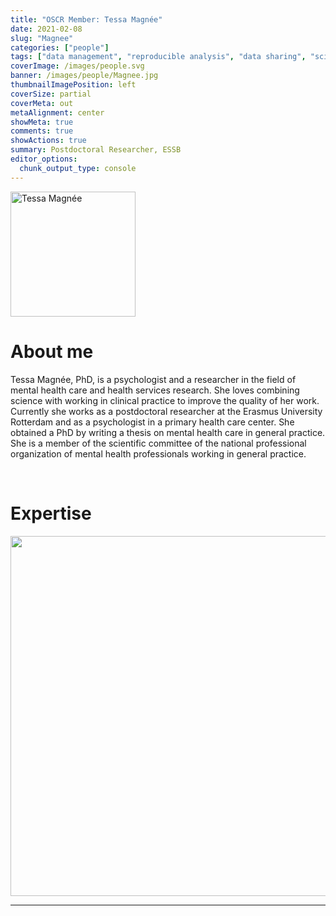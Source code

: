 ```yaml
---
title: "OSCR Member: Tessa Magnée"
date: 2021-02-08
slug: "Magnee"
categories: ["people"]
tags: ["data management", "reproducible analysis", "data sharing", "science communication", "school-essb"] # top 3 categories + unique + school
coverImage: /images/people.svg
banner: /images/people/Magnee.jpg
thumbnailImagePosition: left
coverSize: partial
coverMeta: out
metaAlignment: center
showMeta: true
comments: true
showActions: true
summary: Postdoctoral Researcher, ESSB
editor_options: 
  chunk_output_type: console
---
```

<!-- EMAIL -->
<p>
  <a href="mailto:magnee@essb.eur.nl">
  <img border="0" alt="Tessa Magnée" src="/images/people/Magnee.jpg" width="200" height="200" align="center">
  </a>
</p>


<p align="center">
<!--  CV
  <a href="" class="fa-solid fa-file" style="color:#000000;">
  </a> -->

<!-- TWITTER   
  <a href="" class="fa-brands fa-x-twitter" style="color:#000000;">
  </a>   -->


<!-- GOOGLE SCHOLAR
  <a href="" class="fa-brands fa-google-scholar" style="color:#000000;">
  </a>
  -->
  
<!-- RESEARCHGATE 
  <a href="https://www.researchgate.net/profile/Tessa_Magnee" class="fa-brands fa-researchgate" style="color:#000000;">
  </a>
   --> 
  
<!-- LINKEDIN 
  <a href="https://nl.linkedin.com/in/tessamagnee" class="fa-brands fa-linkedin" style="color:#000000;">
  </a> -->  
  
  <!-- ORCID   
  <a href="https://orcid.org/0000-0002-6029-0906" class="fa-brands fa-orcid" style="color:#000000;">
  </a>  -->

<!-- PERSONAL WEBSITE 
  <a href="" class="fa-solid fa-link" style="color:#000000;">
  </a> -->

<!-- GITHUB 
  <a href="" class="fa-brands fa-github" style="color:#000000;"> 
  </a> -->
</p>







# About me

Tessa Magnée, PhD, is a psychologist and a researcher in the field of mental health care and health services research. She loves combining science with working in clinical practice to improve the quality of her work. Currently she works as a postdoctoral researcher at the Erasmus University Rotterdam and as a psychologist in a primary health care center. She obtained a PhD by writing a thesis on mental health care in general practice. She is a member of the scientific committee of the national professional organization of mental health professionals working in general practice.



<BR>

# Expertise

<img src="{{< blogdown/postref >}}index_files/figure-html/radarPlot-1.png" width="576" />

***


